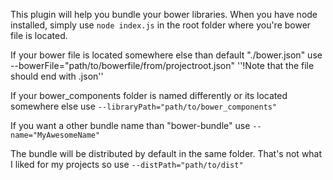 
This plugin will help you bundle your bower libraries.
When you have node installed, simply use `node index.js` in the root folder where you're bower file is located.

If your bower file is located somewhere else than default "./bower.json" use
--bowerFile="path/to/bowerfile/from/projectroot.json"
''!Note that the file should end with .json''

If your bower_components folder is named differently or its located somewhere else use
``--libraryPath="path/to/bower_components"``

If you want a other bundle name than "bower-bundle" use
``--name="MyAwesomeName"``

The bundle will be distributed by default in the same folder. That's not what I liked for my projects so use
``--distPath="path/to/dist"``
